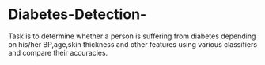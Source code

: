 # Diabetes-Detection-
Task is to determine whether a person is  suffering from diabetes depending on his/her BP,age,skin thickness and other features using various classifiers and compare their accuracies.

